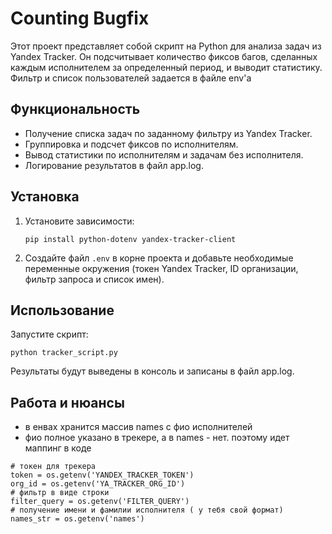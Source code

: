 # Counting Bugfix

Этот проект представляет собой скрипт на Python для анализа задач из Yandex Tracker. Он подсчитывает количество фиксов багов, сделанных каждым исполнителем за определенный период, и выводит статистику. Фильтр и список пользователей задается в файле env'a

## Функциональность

- Получение списка задач по заданному фильтру из Yandex Tracker.
- Группировка и подсчет фиксов по исполнителям.
- Вывод статистики по исполнителям и задачам без исполнителя.
- Логирование результатов в файл app.log.

## Установка

1. Установите зависимости:
   ```
   pip install python-dotenv yandex-tracker-client
   ```

2. Создайте файл `.env` в корне проекта и добавьте необходимые переменные окружения (токен Yandex Tracker, ID организации, фильтр запроса и список имен).



## Использование

Запустите скрипт:
```
python tracker_script.py
```

Результаты будут выведены в консоль и записаны в файл app.log.

## Работа и нюансы

- в енвах хранится массив names с фио исполнителей
- фио полное указано в трекере, а в names - нет. поэтому идет маппинг в коде

```
# токен для трекера
token = os.getenv('YANDEX_TRACKER_TOKEN')
org_id = os.getenv('YA_TRACKER_ORG_ID')
# фильтр в виде строки
filter_query = os.getenv('FILTER_QUERY')
# получение имени и фамилии исполнителя ( у тебя свой формат)
names_str = os.getenv('names')
```
